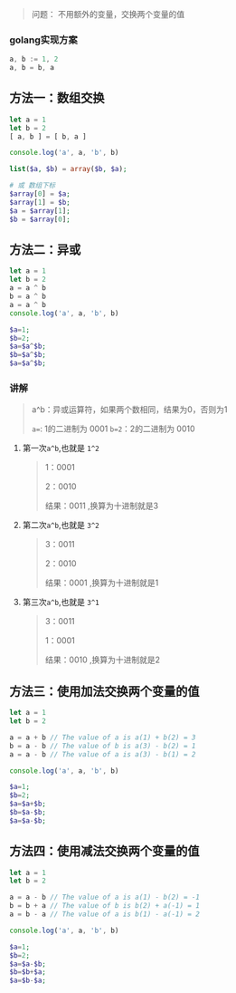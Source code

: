 > 问题： 不用额外的变量，交换两个变量的值


### golang实现方案
 
```go
a, b := 1, 2
a, b = b, a
```

## 方法一：数组交换

```js
let a = 1
let b = 2
[ a, b ] = [ b, a ]

console.log('a', a, 'b', b)
```

```php
list($a, $b) = array($b, $a);

# 或 数组下标
$array[0] = $a;
$array[1] = $b;
$a = $array[1];
$b = $array[0];
```


## 方法二：异或

```js
let a = 1
let b = 2
a = a ^ b
b = a ^ b
a = a ^ b
console.log('a', a, 'b', b)
```

```php
$a=1;
$b=2;
$a=$a^$b;
$b=$a^$b;
$a=$a^$b;
```

### 讲解

> a^b：异或运算符，如果两个数相同，结果为0，否则为1
>
> `a=`: 1的二进制为 0001 `b=2`：2的二进制为 0010 

1. 第一次`a^b`,也就是 `1^2`
   > 1：0001
   >
   > 2：0010
   >
   > 结果：0011 ,换算为十进制就是3
2. 第二次`a^b`,也就是 `3^2`
   > 3：0011
   >
   > 2：0010
   >
   > 结果：0001 ,换算为十进制就是1
3. 第三次`a^b`,也就是 `3^1`
   > 3：0011
   >
   > 1：0001
   >
   > 结果：0010 ,换算为十进制就是2

 

## 方法三：使用加法交换两个变量的值

```js
let a = 1
let b = 2

a = a + b // The value of a is a(1) + b(2) = 3
b = a - b // The value of b is a(3) - b(2) = 1
a = a - b // The value of a is a(3) - b(1) = 2

console.log('a', a, 'b', b)

```

```php
$a=1;
$b=2;
$a=$a+$b;
$b=$a-$b;
$a=$a-$b;
```

## 方法四：使用减法交换两个变量的值

```js
let a = 1
let b = 2

a = a - b // The value of a is a(1) - b(2) = -1
b = b + a // The value of b is b(2) + a(-1) = 1
a = b - a // The value of a is b(1) - a(-1) = 2

console.log('a', a, 'b', b)
```

```php
$a=1;
$b=2;
$a=$a-$b;
$b=$b+$a;
$a=$b-$a;
```

